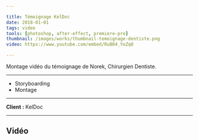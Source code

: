 ```yaml
---

title: Témoignage KelDoc
date: 2018-01-01
tags: video
tools: [photoshop, after-effect, premiere-pro]
thumbnail: /images/works/thumbnail-temoignage-dentiste.png
video: https://www.youtube.com/embed/RuB04_YoZq0

---
```


Montage vidéo du témoignage de Norek, Chirurgien Dentiste.

---

- Storyboarding
- Montage

---

**Client :** KelDoc

---

## Vidéo
